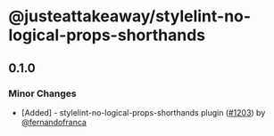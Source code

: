 # @justeattakeaway/stylelint-no-logical-props-shorthands

## 0.1.0

### Minor Changes

- [Added] - stylelint-no-logical-props-shorthands plugin ([#1203](https://github.com/justeattakeaway/pie/pull/1203)) by [@fernandofranca](https://github.com/fernandofranca)
